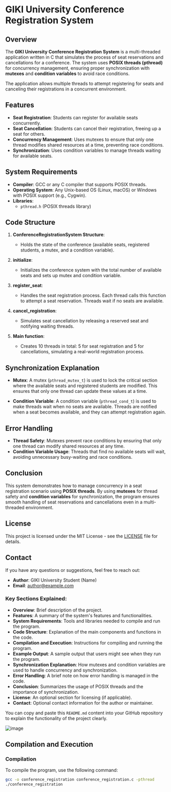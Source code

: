 # GIKI University Conference Registration System

## Overview

The **GIKI University Conference Registration System** is a multi-threaded application written in C that simulates the process of seat reservations and cancellations for a conference. The system uses **POSIX threads (pthread)** for concurrency management, ensuring proper synchronization with **mutexes** and **condition variables** to avoid race conditions.

The application allows multiple threads to attempt registering for seats and canceling their registrations in a concurrent environment.

## Features

- **Seat Registration**: Students can register for available seats concurrently.
- **Seat Cancellation**: Students can cancel their registration, freeing up a seat for others.
- **Concurrency Management**: Uses mutexes to ensure that only one thread modifies shared resources at a time, preventing race conditions.
- **Synchronization**: Uses condition variables to manage threads waiting for available seats.

## System Requirements

- **Compiler**: GCC or any C compiler that supports POSIX threads.
- **Operating System**: Any Unix-based OS (Linux, macOS) or Windows with POSIX support (e.g., Cygwin).
- **Libraries**: 
  - `pthread.h` (POSIX threads library)

## Code Structure

1. **ConferenceRegistrationSystem Structure**: 
   - Holds the state of the conference (available seats, registered students, a mutex, and a condition variable).

2. **initialize**: 
   - Initializes the conference system with the total number of available seats and sets up mutex and condition variable.

3. **register_seat**: 
   - Handles the seat registration process. Each thread calls this function to attempt a seat reservation. Threads wait if no seats are available.

4. **cancel_registration**: 
   - Simulates seat cancellation by releasing a reserved seat and notifying waiting threads.

5. **Main function**:
   - Creates 10 threads in total: 5 for seat registration and 5 for cancellations, simulating a real-world registration process.
  
  ## Synchronization Explanation

- **Mutex**: A mutex (`pthread_mutex_t`) is used to lock the critical section where the available seats and registered students are modified. This ensures that only one thread can update these values at a time.

- **Condition Variable**: A condition variable (`pthread_cond_t`) is used to make threads wait when no seats are available. Threads are notified when a seat becomes available, and they can attempt registration again.

## Error Handling

- **Thread Safety**: Mutexes prevent race conditions by ensuring that only one thread can modify shared resources at any time.
- **Condition Variable Usage**: Threads that find no available seats will wait, avoiding unnecessary busy-waiting and race conditions.

## Conclusion

This system demonstrates how to manage concurrency in a seat registration scenario using **POSIX threads**. By using **mutexes** for thread safety and **condition variables** for synchronization, the program ensures smooth handling of seat reservations and cancellations even in a multi-threaded environment.

## License

This project is licensed under the MIT License - see the [LICENSE](LICENSE) file for details.

## Contact

If you have any questions or suggestions, feel free to reach out:

- **Author**: GIKI University Student (Name)
- **Email**: [author@example.com](mailto:author@example.com)


  
### Key Sections Explained:

- **Overview**: Brief description of the project.
- **Features**: A summary of the system's features and functionalities.
- **System Requirements**: Tools and libraries needed to compile and run the program.
- **Code Structure**: Explanation of the main components and functions in the code.
- **Compilation and Execution**: Instructions for compiling and running the program.
- **Example Output**: A sample output that users might see when they run the program.
- **Synchronization Explanation**: How mutexes and condition variables are used to handle concurrency and synchronization.
- **Error Handling**: A brief note on how error handling is managed in the code.
- **Conclusion**: Summarizes the usage of POSIX threads and the importance of synchronization.
- **License**: An optional section for licensing (if applicable).
- **Contact**: Optional contact information for the author or maintainer.

You can copy and paste this `README.md` content into your GitHub repository to explain the functionality of the project clearly.


![image](https://github.com/user-attachments/assets/4f34af7b-3156-4f38-a886-40fabf3b7ff9)


## Compilation and Execution

### Compilation

To compile the program, use the following command:

```bash
gcc -o conference_registration conference_registration.c -pthread
./conference_registration

